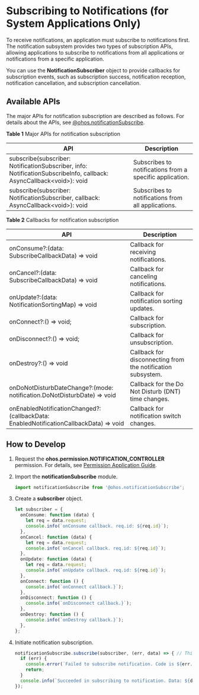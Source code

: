 # Subscribing to Notifications (for System Applications Only)


To receive notifications, an application must subscribe to notifications first. The notification subsystem provides two types of subscription APIs, allowing applications to subscribe to notifications from all applications or notifications from a specific application.


You can use the **NotificationSubscriber** object to provide callbacks for subscription events, such as subscription success, notification reception, notification cancellation, and subscription cancellation.


## Available APIs

The major APIs for notification subscription are described as follows. For details about the APIs, see [@ohos.notificationSubscribe](../reference/apis/js-apis-notificationSubscribe.md).

**Table 1** Major APIs for notification subscription

| API| Description|
| -------- | -------- |
| subscribe(subscriber: NotificationSubscriber, info: NotificationSubscribeInfo, callback: AsyncCallback&lt;void&gt;): void | Subscribes to notifications from a specific application.|
| subscribe(subscriber: NotificationSubscriber, callback: AsyncCallback&lt;void&gt;): void | Subscribes to notifications from all applications.    |

**Table 2** Callbacks for notification subscription

| API| Description|
| -------- | -------- |
| onConsume?:(data: SubscribeCallbackData) =&gt; void | Callback for receiving notifications.              |
| onCancel?:(data: SubscribeCallbackData) =&gt; void | Callback for canceling notifications.          |
| onUpdate?:(data: NotificationSortingMap) =&gt; void | Callback for notification sorting updates.      |
| onConnect?:() =&gt; void;                          | Callback for subscription.          |
| onDisconnect?:() =&gt; void;                       | Callback for unsubscription.          |
| onDestroy?:() =&gt; void                           | Callback for disconnecting from the notification subsystem.  |
| onDoNotDisturbDateChange?:(mode: notification.DoNotDisturbDate) =&gt; void | Callback for the Do Not Disturb (DNT) time changes.|
| onEnabledNotificationChanged?:(callbackData: EnabledNotificationCallbackData) =&gt; void | Callback for notification switch changes.      |


## How to Develop

1. Request the **ohos.permission.NOTIFICATION_CONTROLLER** permission. For details, see [Permission Application Guide](../security/accesstoken-guidelines.md#declaring-permissions-in-the-configuration-file).

2. Import the **notificationSubscribe** module.
   
   ```ts
   import notificationSubscribe from '@ohos.notificationSubscribe';
   ```

3. Create a **subscriber** object.
   
   ```ts
   let subscriber = {
     onConsume: function (data) {
       let req = data.request;
       console.info(`onConsume callback. req.id: ${req.id}`);
     },
     onCancel: function (data) {
       let req = data.request;
       console.info(`onCancel callback. req.id: ${req.id}`);
     },
     onUpdate: function (data) {
       let req = data.request;
       console.info(`onUpdate callback. req.id: ${req.id}`);
     },
     onConnect: function () {
       console.info(`onConnect callback.}`);
     },
     onDisconnect: function () {
       console.info(`onDisconnect callback.}`);
     },
     onDestroy: function () {
       console.info(`onDestroy callback.}`);
     },
   };
   ```
   
4. Initiate notification subscription.
   
   ```ts
   notificationSubscribe.subscribe(subscriber, (err, data) => { // This API uses an asynchronous callback to return the result.
     if (err) {
       console.error(`Failed to subscribe notification. Code is ${err.code}, message is ${err.message}`);
       return;
     }
     console.info(`Succeeded in subscribing to notification. Data: ${data}`);
   });
   ```
